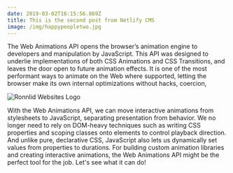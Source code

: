 ```yaml
---
date: 2019-03-02T16:15:56.869Z
title: This is the second post from Netlify CMS
image: /img/happypeopletwo.jpg
---
```


The Web Animations API opens the browser’s animation engine to developers and manipulation by JavaScript. This API was designed to underlie implementations of both CSS Animations and CSS Transitions, and leaves the door open to future animation effects. It is one of the most performant ways to animate on the Web where supported, letting the browser make its own internal optimizations without hacks, coercion,

![Ronnlid Websites Logo](https://raw.githubusercontent.com/ronnlidd/ronnlid-websites-cms/master/static/img/newlogov3.jpg "Ronnlid Websites Logo!")

With the Web Animations API, we can move interactive animations from stylesheets to JavaScript, separating presentation from behavior. We no longer need to rely on DOM-heavy techniques such as writing CSS properties and scoping classes onto elements to control playback direction. And unlike pure, declarative CSS, JavaScript also lets us dynamically set values from properties to durations. For building custom animation libraries and creating interactive animations, the Web Animations API might be the perfect tool for the job. Let's see what it can do!
